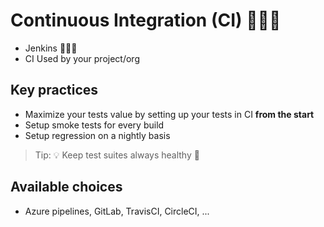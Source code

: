 # Continuous Integration (CI) 🏃🏻‍♂️

- Jenkins 👨🏻‍🍳
- CI Used by your project/org

## Key practices

- Maximize your tests value by setting up your tests in CI **from the start**
- Setup smoke tests for every build
- Setup regression on a nightly basis

> Tip: 💡 Keep test suites always healthy 🏥

## Available choices

- Azure pipelines, GitLab, TravisCI, CircleCI, ...
